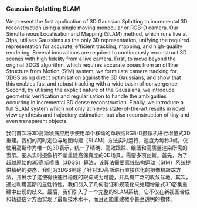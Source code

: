 ### Gaussian Splatting SLAM

We present the first application of 3D Gaussian Splatting to incremental 3D reconstruction using a single moving monocular or RGB-D camera. Our Simultaneous Localisation and Mapping (SLAM) method, which runs live at 3fps, utilises Gaussians as the only 3D representation, unifying the required representation for accurate, efficient tracking, mapping, and high-quality rendering. Several innovations are required to continuously reconstruct 3D scenes with high fidelity from a live camera. First, to move beyond the original 3DGS algorithm, which requires accurate poses from an offline Structure from Motion (SfM) system, we formulate camera tracking for 3DGS using direct optimisation against the 3D Gaussians, and show that this enables fast and robust tracking with a wide basin of convergence. Second, by utilising the explicit nature of the Gaussians, we introduce geometric verification and regularisation to handle the ambiguities occurring in incremental 3D dense reconstruction. Finally, we introduce a full SLAM system which not only achieves state-of-the-art results in novel view synthesis and trajectory estimation, but also reconstruction of tiny and even transparent objects.

我们首次将3D高斯喷溅应用于使用单个移动的单眼或RGB-D摄像机进行增量式3D重建。我们的同时定位与地图构建（SLAM）方法实时运行，速度为每秒3帧，仅使用高斯作为唯一的3D表示，统一了精确、高效跟踪、绘图和高质量渲染所需的表示。要从实时摄像机不断重建高保真度的3D场景，需要多项创新。首先，为了超越原始的3D高斯喷溅（3DGS）算法，该算法需要离线结构运动（SfM）系统提供精确的姿态，我们为3DGS制定了针对3D高斯进行直接优化的摄像机跟踪方法，并展示了这使得快速且稳健的跟踪成为可能，并具有广泛的收敛盆地。其次，通过利用高斯的显性特性，我们引入了几何验证和规范化来处理增量式3D密集重建中出现的歧义。最后，我们引入了一个完整的SLAM系统，它不仅在新视图合成和轨迹估计方面实现了最新技术水平，而且还能重建微小甚至透明的物体。
